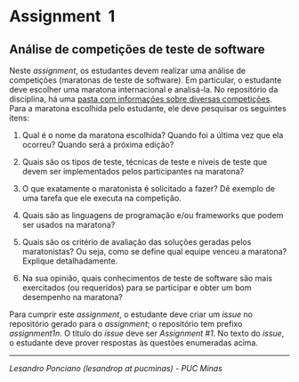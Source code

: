 # Assignment  1

## Análise de competições de teste de software

Neste _assignment_, os estudantes devem realizar uma análise de competições (maratonas de teste de software). Em particular, o estudante deve escolher uma maratona internacional e analisá-la. No repositório da disciplina, há uma [pasta com informações sobre diversas competições](https://github.com/TS-puc-20201/Teste-De-Software/tree/master/00b-CompeticoesDeTeste). Para a maratona escolhida pelo estudante, ele deve pesquisar os seguintes itens:

1. Qual é o nome da maratona escolhida? Quando foi a última vez que ela ocorreu? Quando será a próxima edição?

1. Quais são os tipos de teste, técnicas de teste e níveis de teste que devem ser implementados pelos participantes na maratona?

1. O que exatamente o maratonista é solicitado a fazer? Dê exemplo de uma tarefa que ele executa na competição.

1. Quais são as linguagens de programação e/ou frameworks que podem ser usados na maratona?

1. Quais são os critério de avaliação das soluções geradas pelos maratonistas? Ou seja, como se define qual equipe venceu a maratona? Explique detalhadamente.

1. Na sua opinião, quais conhecimentos de teste de software são mais exercitados (ou requeridos) para se participar e obter um bom desempenho na maratona?


Para cumprir este _assignment_, o estudante deve criar um _issue_ no repositório gerado para o _assignment_; o repositório tem prefixo _assignment1n_. O título do _issue_ deve ser _Assignment #1_. No texto do _issue_, o estudante deve prover respostas às questões enumeradas acima.

---

_Lesandro Ponciano (lesandrop at pucminas) - PUC Minas_